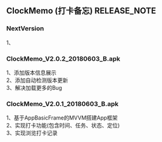
##  ClockMemo (打卡备忘) RELEASE_NOTE   

### NextVersion
1、

### ClockMemo_V2.0.2_20180603_B.apk   
1、添加版本信息展示    
2、添加自动检测版本更新     
3、解决加载更多的Bug  
 
### ClockMemo_V2.0.1_20180603_B.apk   
1、基于AppBasicFrame的MVVM搭建App框架     
2、实现打卡功能(包含时间、任务、状态、定位)     
3、实现浏览打卡记录     
